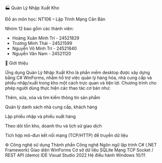 🏭 Quản Lý Nhập Xuất Kho

Đồ án môn học: NT106 – Lập Trình Mạng Căn Bản

Nhóm 12 bao gồm các thành viên:
  - Hoàng Xuân Minh Trí - 24521829
  - Trương Minh Thái - 24521599
  - Nguyễn Võ Minh Trí - 24521840
  - Nguyễn Văn Nam - 24521120

📖 Giới thiệu

Ứng dụng Quản Lý Nhập Xuất Kho là phần mềm desktop được xây dựng bằng C# WinForms, nhằm hỗ trợ việc quản lý hàng hóa, nhà cung cấp và phiếu nhập/xuất trong kho một cách trực quan và tiện lợi.
Chương trình cho phép người dùng thực hiện các thao tác cơ bản như:

Thêm, sửa, xóa và tìm kiếm thông tin sản phẩm

Quản lý danh sách nhà cung cấp, khách hàng

Lập phiếu nhập và phiếu xuất hàng

Theo dõi tồn kho, doanh thu và lịch sử giao dịch

Tích hợp mô-đun kết nối mạng (TCP/HTTP) để truyền dữ liệu

⚙️ Công nghệ sử dụng
Thành phần	Công nghệ
Ngôn ngữ lập trình	C# (.NET Framework)
Giao diện	WinForms
Cơ sở dữ liệu	SQLite
Mạng	TCP Socket / REST API (demo)
IDE	Visual Studio 2022
Hệ điều hành	Windows 10/11

